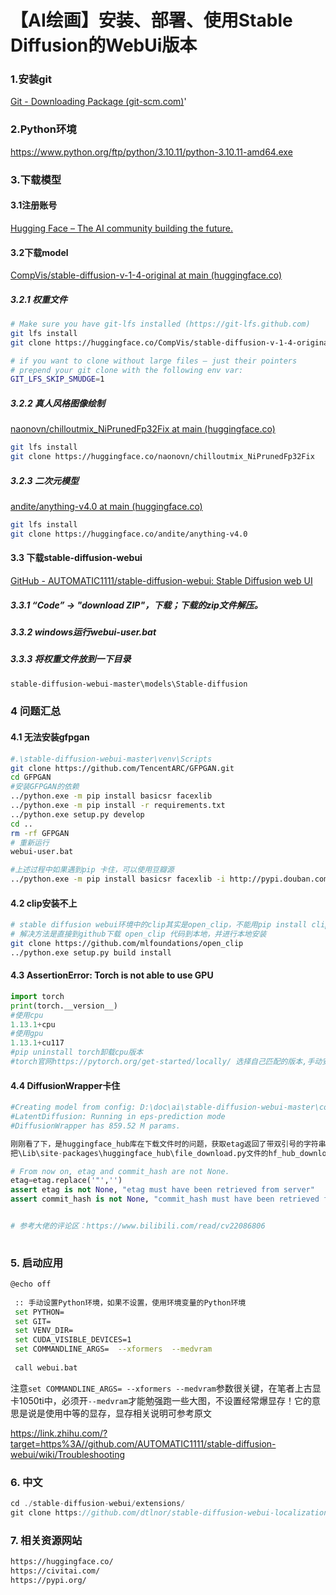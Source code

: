 # 【AI绘画】安装、部署、使用Stable Diffusion的WebUi版本



### 1.安装git

[Git - Downloading Package (git-scm.com)](https://git-scm.com/download/win)'

### 2.Python环境

https://www.python.org/ftp/python/3.10.11/python-3.10.11-amd64.exe

### 3.下载模型

#### 3.1注册账号

[Hugging Face – The AI community building the future.](https://huggingface.co/)

#### 3.2下载model

[CompVis/stable-diffusion-v-1-4-original at main (huggingface.co)](https://huggingface.co/CompVis/stable-diffusion-v-1-4-original/tree/main)

##### **3.2.1 权重文件**

```bash
# Make sure you have git-lfs installed (https://git-lfs.github.com)
git lfs install
git clone https://huggingface.co/CompVis/stable-diffusion-v-1-4-original

# if you want to clone without large files – just their pointers
# prepend your git clone with the following env var:
GIT_LFS_SKIP_SMUDGE=1
```

##### **3.2.2 真人风格图像绘制**

[naonovn/chilloutmix_NiPrunedFp32Fix at main (huggingface.co)](https://huggingface.co/naonovn/chilloutmix_NiPrunedFp32Fix/tree/main)

```bash
git lfs install
git clone https://huggingface.co/naonovn/chilloutmix_NiPrunedFp32Fix
```

##### **3.2.3 二次元模型**

[andite/anything-v4.0 at main (huggingface.co)](https://huggingface.co/andite/anything-v4.0/tree/main)

```bash
git lfs install
git clone https://huggingface.co/andite/anything-v4.0
```

#### 3.3 下载stable-diffusion-webui

[GitHub - AUTOMATIC1111/stable-diffusion-webui: Stable Diffusion web UI](https://github.com/AUTOMATIC1111/stable-diffusion-webui)

##### 3.3.1 “Code” -> "download ZIP"，下载；下载的zip文件解压。

##### 3.3.2 windows运行webui-user.bat

##### 3.3.3 将权重文件放到一下目录

```bash
stable-diffusion-webui-master\models\Stable-diffusion
```



### 4 问题汇总

#### **4.1 无法安装gfpgan**

```bash
#.\stable-diffusion-webui-master\venv\Scripts
git clone https://github.com/TencentARC/GFPGAN.git
cd GFPGAN
#安装GFPGAN的依赖
../python.exe -m pip install basicsr facexlib
../python.exe -m pip install -r requirements.txt
../python.exe setup.py develop
cd ..
rm -rf GFPGAN
# 重新运行
webui-user.bat

#上述过程中如果遇到pip 卡住，可以使用豆瓣源
../python.exe -m pip install basicsr facexlib -i http://pypi.douban.com/simple/ --trusted-host=pypi.douban.com/simple ipython
```

#### **4.2 clip安装不上**

```bash
# stable diffusion webui环境中的clip其实是open_clip，不能用pip install clip安装
# 解决方法是直接到github下载 open_clip 代码到本地，并进行本地安装
git clone https://github.com/mlfoundations/open_clip
../python.exe setup.py build install

```

#### **4.3 AssertionError: Torch is not able to use GPU**

```python
import torch
print(torch.__version__)
#使用cpu
1.13.1+cpu
#使用gpu
1.13.1+cu117
#pip uninstall torch卸载cpu版本
#torch官网https://pytorch.org/get-started/locally/ 选择自己匹配的版本,手动安装

```
#### **4.4 DiffusionWrapper卡住**

```python
#Creating model from config: D:\doc\ai\stable-diffusion-webui-master\configs\v1-inference.yaml
#LatentDiffusion: Running in eps-prediction mode
#DiffusionWrapper has 859.52 M params.

刚刚看了下，是huggingface_hub库在下载文件时的问题，获取etag返回了带双引号的字符串，本地创建不了这样的文件
把\Lib\site-packages\huggingface_hub\file_download.py文件的hf_hub_download函数中assert etag is not None, "etag must have been retrieved from server"前一行加上etag=etag.replace('"','')即可

# From now on, etag and commit_hash are not None.
etag=etag.replace('"','')
assert etag is not None, "etag must have been retrieved from server"
assert commit_hash is not None, "commit_hash must have been retrieved from server"


# 参考大佬的评论区：https://www.bilibili.com/read/cv22086806
    
```

### 5. 启动应用

```bash
@echo off
 ​
 :: 手动设置Python环境，如果不设置，使用环境变量的Python环境
 set PYTHON=
 set GIT=
 set VENV_DIR=
 set CUDA_VISIBLE_DEVICES=1
 set COMMANDLINE_ARGS=  --xformers  --medvram 
 ​
 call webui.bat
```

注意`set COMMANDLINE_ARGS= --xformers --medvram`参数很关键，在笔者上古显卡1050ti中，必须开`--medvram`才能勉强跑一些大图，不设置经常爆显存！它的意思是说是使用中等的显存，显存相关说明可参考原文

https://link.zhihu.com/?target=https%3A//github.com/AUTOMATIC1111/stable-diffusion-webui/wiki/Troubleshooting

### 6. 中文

```C++
cd ./stable-diffusion-webui/extensions/
git clone https://github.com/dtlnor/stable-diffusion-webui-localization-zh_CN
```



### 7. 相关资源网站

```bash
https://huggingface.co/
https://civitai.com/
https://pypi.org/
```

